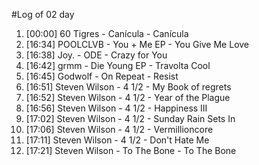 #Log of 02 day

1. [00:00] 60 Tigres - Canícula - Canícula
1. [16:34] POOLCLVB - You + Me EP - You Give Me Love
1. [16:38] Joy. - ODE - Crazy for You
1. [16:42] grmm - Die Young EP - Travolta Cool
1. [16:45] Godwolf - On Repeat - Resist
1. [16:51] Steven Wilson - 4 1/2 - My Book of regrets
1. [16:52] Steven Wilson - 4 1/2 - Year of the Plague
1. [16:56] Steven Wilson - 4 1/2 - Happiness III
1. [17:02] Steven Wilson - 4 1/2 - Sunday Rain Sets In
1. [17:06] Steven Wilson - 4 1/2 - Vermillioncore
1. [17:11] Steven Wilson - 4 1/2 - Don't Hate Me
1. [17:21] Steven Wilson - To The Bone - To The Bone
